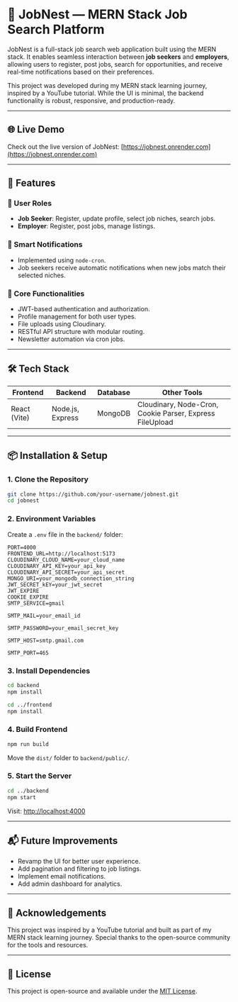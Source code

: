 # 🧭 JobNest — MERN Stack Job Search Platform

JobNest is a full-stack job search web application built using the MERN stack. It enables seamless interaction between **job seekers** and **employers**, allowing users to register, post jobs, search for opportunities, and receive real-time notifications based on their preferences.

This project was developed during my MERN stack learning journey, inspired by a YouTube tutorial. While the UI is minimal, the backend functionality is robust, responsive, and production-ready.

---

## 🌐 Live Demo

Check out the live version of JobNest: [https://jobnest.onrender.com](https://jobnest.onrender.com)

---

## 🚀 Features

### 👤 User Roles
- **Job Seeker**: Register, update profile, select job niches, search jobs.
- **Employer**: Register, post jobs, manage listings.

### 🔔 Smart Notifications
- Implemented using `node-cron`.
- Job seekers receive automatic notifications when new jobs match their selected niches.

### 🧰 Core Functionalities
- JWT-based authentication and authorization.
- Profile management for both user types.
- File uploads using Cloudinary.
- RESTful API structure with modular routing.
- Newsletter automation via cron jobs.

---

## 🛠️ Tech Stack

| Frontend | Backend | Database | Other Tools |
|----------|---------|----------|-------------|
| React (Vite) | Node.js, Express | MongoDB | Cloudinary, Node-Cron, Cookie Parser, Express FileUpload |

---

## 📦 Installation & Setup

### 1. Clone the Repository

```bash
git clone https://github.com/your-username/jobnest.git
cd jobnest
```

### 2. Environment Variables

Create a `.env` file in the `backend/` folder:

```env
PORT=4000
FRONTEND_URL=http://localhost:5173
CLOUDINARY_CLOUD_NAME=your_cloud_name
CLOUDINARY_API_KEY=your_api_key
CLOUDINARY_API_SECRET=your_api_secret
MONGO_URI=your_mongodb_connection_string
JWT_SECRET_kEY=your_jwt_secret
JWT_EXPIRE
COOKIE_EXPIRE
SMTP_SERVICE=gmail

SMTP_MAIL=your_email_id

SMTP_PASSWORD=your_email_secret_key

SMTP_HOST=smtp.gmail.com

SMTP_PORT=465
```

### 3. Install Dependencies

```bash
cd backend
npm install

cd ../frontend
npm install
```

### 4. Build Frontend

```bash
npm run build
```

Move the `dist/` folder to `backend/public/`.

### 5. Start the Server

```bash
cd ../backend
npm start
```

Visit: [http://localhost:4000](http://localhost:4000)

---

## 📬 Future Improvements

- Revamp the UI for better user experience.
- Add pagination and filtering to job listings.
- Implement email notifications.
- Add admin dashboard for analytics.

---

## 🙌 Acknowledgements

This project was inspired by a YouTube tutorial and built as part of my MERN stack learning journey. Special thanks to the open-source community for the tools and resources.

---

## 📄 License

This project is open-source and available under the [MIT License](LICENSE).

